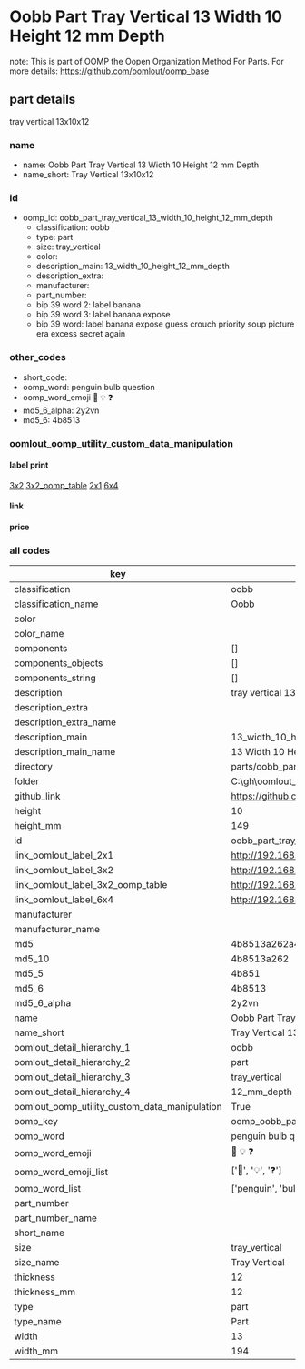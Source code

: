 # Oobb Part Tray Vertical 13 Width 10 Height 12 mm Depth  

note: This is part of OOMP the Oopen Organization Method For Parts. For more details: https://github.com/oomlout/oomp_base

##  part details
  



tray vertical 13x10x12



### name
* name: Oobb Part Tray Vertical 13 Width 10 Height 12 mm Depth
* name_short: Tray Vertical 13x10x12 
### id
* oomp_id: oobb_part_tray_vertical_13_width_10_height_12_mm_depth
  * classification: oobb
  * type: part
  * size: tray_vertical
  * color: 
  * description_main: 13_width_10_height_12_mm_depth
  * description_extra: 
  * manufacturer: 
  * part_number: 
  * bip 39 word 2: label banana
  * bip 39 word 3: label banana expose
  * bip 39 word: label banana expose guess crouch priority soup picture era excess secret again

### other_codes
* short_code: 
* oomp_word: penguin bulb question
* oomp_word_emoji :penguin: :bulb: :question:
* md5_6_alpha: 2y2vn
* md5_6: 4b8513






### oomlout_oomp_utility_custom_data_manipulation
#### label print
[3x2](http://192.168.1.245:1112/?label=oomp%202y2vn)
[3x2_oomp_table](http://192.168.1.108:1112/?label=oomp%202y2vn)
[2x1](http://192.168.1.242:1112/?label=oomp%202y2vn)
[6x4](http://192.168.1.55:1112/?label=oomp%202y2vn)    

#### link

                              

#### price







### all codes 
| key | value |  
| --- | --- |  
| classification | oobb |  
| classification_name | Oobb |  
| color |  |  
| color_name |  |  
| components | [] |  
| components_objects | [] |  
| components_string | [] |  
| description | tray vertical 13x10x12 |  
| description_extra |  |  
| description_extra_name |  |  
| description_main | 13_width_10_height_12_mm_depth |  
| description_main_name | 13 Width 10 Height 12 mm Depth |  
| directory | parts/oobb_part_tray_vertical_13_width_10_height_12_mm_depth |  
| folder | C:\gh\oomlout_oobb_version_4_generated_parts\parts\oobb_part_tray_vertical_13_width_10_height_12_mm_depth |  
| github_link | https://github.com/oomlout/oomlout_oomp_part_src/tree/main/parts/oobb_part_tray_vertical_13_width_10_height_12_mm_depth |  
| height | 10 |  
| height_mm | 149 |  
| id | oobb_part_tray_vertical_13_width_10_height_12_mm_depth |  
| link_oomlout_label_2x1 | http://192.168.1.242:1112/?label=oomp%202y2vn |  
| link_oomlout_label_3x2 | http://192.168.1.245:1112/?label=oomp%202y2vn |  
| link_oomlout_label_3x2_oomp_table | http://192.168.1.108:1112/?label=oomp%202y2vn |  
| link_oomlout_label_6x4 | http://192.168.1.55:1112/?label=oomp%202y2vn |  
| manufacturer |  |  
| manufacturer_name |  |  
| md5 | 4b8513a262a459feab9a1676a1448be1 |  
| md5_10 | 4b8513a262 |  
| md5_5 | 4b851 |  
| md5_6 | 4b8513 |  
| md5_6_alpha | 2y2vn |  
| name | Oobb Part Tray Vertical 13 Width 10 Height 12 mm Depth |  
| name_short | Tray Vertical 13x10x12  |  
| oomlout_detail_hierarchy_1 | oobb |  
| oomlout_detail_hierarchy_2 | part |  
| oomlout_detail_hierarchy_3 | tray_vertical |  
| oomlout_detail_hierarchy_4 | 12_mm_depth |  
| oomlout_oomp_utility_custom_data_manipulation | True |  
| oomp_key | oomp_oobb_part_tray_vertical_13_width_10_height_12_mm_depth |  
| oomp_word | penguin bulb question |  
| oomp_word_emoji | :penguin: :bulb: :question: |  
| oomp_word_emoji_list | [':penguin:', ':bulb:', ':question:'] |  
| oomp_word_list | ['penguin', 'bulb', 'question'] |  
| part_number |  |  
| part_number_name |  |  
| short_name |  |  
| size | tray_vertical |  
| size_name | Tray Vertical |  
| thickness | 12 |  
| thickness_mm | 12 |  
| type | part |  
| type_name | Part |  
| width | 13 |  
| width_mm | 194 |  
